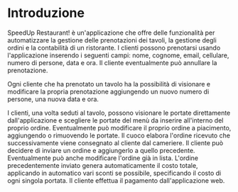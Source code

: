 # Introduzione

SpeedUp Restaurant! è un'applicazione che offre delle funzionalità per automatizzare la gestione delle prenotazioni dei tavoli, la gestione degli ordini e la contabilità di un ristorante. 
I clienti possono prenotarsi usando l'applicazione inserendo i seguenti campi: nome, cognome, email, cellulare, numero di persone, data e ora. Il cliente eventualmente può annullare la prenotazione.

Ogni cliente che ha prenotato un tavolo ha la possibilità di visionare e modificare la propria prenotazione aggiungendo un nuovo numero di persone, una nuova data e ora. 

I clienti, una volta seduti al tavolo, possono visionare le portate direttamente dall'applicazione e scegliere le portate del menù da inserire all'interno del proprio ordine. Eventualmente può modificare il proprio ordine a piacimento, aggiungendo o rimuovendo le portate. Il cuoco elabora l'ordine ricevuto che successivamente viene consegnato al cliente dal cameriere. Il cliente può decidere di inviare un ordine e aggiungerlo a quello precedente. Eventualmente può anche modificare l'ordine già in lista. 
L'ordine precedentemente inviato genera automaticamente il costo totale, applicando in automatico vari sconti se possibile, specificando il costo di ogni singola portata. Il cliente effettua il pagamento dall'applicazione web.
